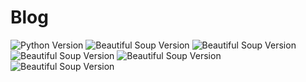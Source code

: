 <h1>Blog</h1>
<p align="left">
   <img src="https://img.shields.io/badge/Python-3.12.4-blue" alt="Python Version">
   <img src="https://img.shields.io/badge/FastAPI-0.112.0-yellow" alt="Beautiful Soup Version">
   <img src="https://img.shields.io/badge/SQLAlchemy-2.0.31-green" alt="Beautiful Soup Version">
   <img src="https://img.shields.io/badge/Alembic-1.13.2-green" alt="Beautiful Soup Version">
   <img src="https://img.shields.io/badge/Celery-5.4.0-green" alt="Beautiful Soup Version">
   <img src="https://img.shields.io/badge/Flower-2.0.1-green" alt="Beautiful Soup Version">
</p>
